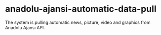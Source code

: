 # anadolu-ajansi-automatic-data-pull
The system is pulling automatic news, picture, video and graphics from Anadolu Ajansı API.
